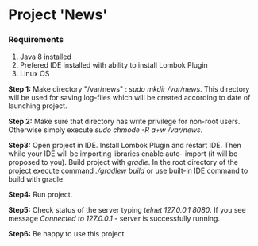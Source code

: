 # Project 'News'

### Requirements

1. Java 8 installed
2. Prefered IDE installed with ability to install Lombok Plugin
3. Linux OS

__Step 1:__ 
  Make directory "/var/news" : *sudo mkdir /var/news*. This directory will be used for saving log-files which will be 
  created according to date of launching project.

__Step 2:__ 
  Make sure that directory has write privilege for non-root users. Otherwise simply execute *sudo chmode -R a+w /var/news*.

__Step3:__
  Open project in IDE. Install Lombok Plugin and restart IDE. Then while your IDE will be importing libraries enable auto-
  import (it will be proposed to you).
  Build project with *gradle*. In the root directory of the project execute command *./gradlew build* or use built-in IDE 
  command to build with gradle.
  
__Step4:__
  Run project.
  
__Step5:__
  Check status of the server typing *telnet 127.0.0.1 8080*. If you see message *Connected to 127.0.0.1* - server 
  is successfully running.
  
__Step6:__
  Be happy to use this project







